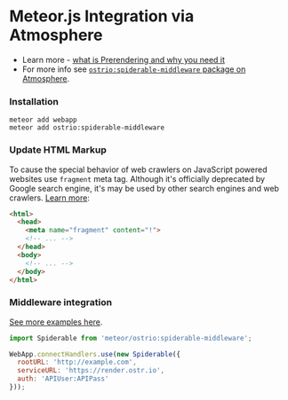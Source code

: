 Meteor.js Integration via Atmosphere
======

 - Learn more - [what is Prerendering and why you need it](https://ostr.io/info/prerendering)
 - For more info see [`ostrio:spiderable-middleware` package on Atmosphere](https://atmospherejs.com/ostrio/spiderable-middleware).

### Installation
```shell
meteor add webapp
meteor add ostrio:spiderable-middleware
```

### Update HTML Markup
To cause the special behavior of web crawlers on JavaScript powered websites use `fragment` meta tag. Although it's officially deprecated by Google search engine, it's may be used by other search engines and web crawlers. [Learn more](https://developers.google.com/webmasters/ajax-crawling/docs/specification):
```html
<html>
  <head>
    <meta name="fragment" content="!">
    <!-- ... -->
  </head>
  <body>
    <!-- ... -->
  </body>
</html>
```

### Middleware integration
[See more examples here](https://github.com/VeliovGroup/spiderable-middleware/tree/master/examples).
```js
import Spiderable from 'meteor/ostrio:spiderable-middleware';

WebApp.connectHandlers.use(new Spiderable({
  rootURL: 'http://example.com',
  serviceURL: 'https://render.ostr.io',
  auth: 'APIUser:APIPass'
}));
```
